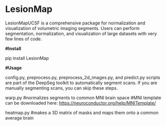 # LesionMap
LesionMapUCSF is a comprehensive package for normalization and visualization of volumetric imaging segments. Users can perform segmentation, normalization, and visualization of large datasets with very few lines of code. 

**#Install**

pip install LesionMap

**#Usage**

config.py, preprocess.py, preprocess_2d_images.py, and predict.py scripts are part of the DeepSeg toolkit to automatically segment scans. If you are manually segmenting scans, you can skip these steps.

warp.py #normalizes segments to common MNI brain space 
#MNI template can be downloaded here: https://neuroconductor.org/help/MNITemplate/

heatmap.py #makes a 3D matrix of masks and maps them onto a common average brain
